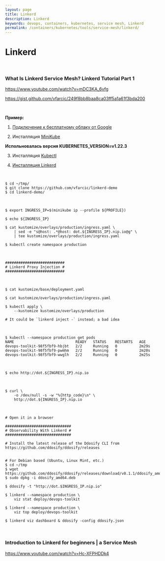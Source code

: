 ```yaml
---
layout: page
title: Linkerd
description: Linkerd
keywords: devops, containers, kubernetes, service mesh, Linkerd
permalink: /containers/kubernetes/tools/service-mesh/linkerd/
---
```


# Linkerd

<br/>

### What Is Linkerd Service Mesh? Linkerd Tutorial Part 1

https://www.youtube.com/watch?v=mDC3KA_6vfg

https://gist.github.com/vfarcic/249f8bb8baa8ca03ff5a1a61f3bda200

<br/>

**Пример:**

1. [Подключение к бесплатному облаку от Google](/containers/kubernetes/google-cloud-shell/)

2. Инсталляция [MiniKube](/containers/kubernetes/minikube/setup/)

**Испольновалась версия KUBERNETES_VERSION=v1.22.3**

3. Инсталляция [Kubectl](/containers/kubernetes/tools/kubectl/)

4. [Инсталляция Linkerd](/containers/kubernetes/tools/service-mesh/linkerd/setup/)

<br/>

```
$ cd ~/tmp/
$ git clone https://github.com/vfarcic/linkerd-demo
$ cd linkerd-demo/
```

<br/>

```
$ export INGRESS_IP=$(minikube ip --profile ${PROFILE})

$ echo ${INGRESS_IP}

$ cat kustomize/overlays/production/ingress.yaml \
    | sed -e "s@host: .*@host: dot.${INGRESS_IP}.nip.io@g" \
    | tee kustomize/overlays/production/ingress.yaml

$ kubectl create namespace production
```

<br/>

```
###########################
# Linkerd Proxy Injection #
###########################
```

<br/>

```
$ cat kustomize/base/deployment.yaml

$ cat kustomize/overlays/production/ingress.yaml

$ kubectl apply \
    --kustomize kustomize/overlays/production

# It could be `linkerd inject -` instead; a bad idea
```

<br/>

```
$ kubectl --namespace production get pods
NAME                            READY   STATUS    RESTARTS   AGE
devops-toolkit-98f5fbf9-hbjbt   2/2     Running   0          2m29s
devops-toolkit-98f5fbf9-pwmhm   2/2     Running   0          2m20s
devops-toolkit-98f5fbf9-wwglh   2/2     Running   0          2m25s
```

<br/>

```
$ echo http://dot.${INGRESS_IP}.nip.io
```

<br/>

```
$ curl \
    -o /dev/null -s -w "%{http_code}\n" \
    http://dot.${INGRESS_IP}.nip.io
```

<!--

<br/>

```
$ curl \
 -o /dev/null -s -w "%{http_code}\n" \
 -H "Host: dot.${INGRESS_IP}.nip.io" \
 "http://192.168.49.2"
```
-->

<br/>

```
# Open it in a browser

##############################
# Observability With Linkerd #
##############################

# Install the latest release of the Ddosify CLI from https://github.com/ddosify/ddosify/releases


# For Debian based (Ubuntu, Linux Mint, etc.)
$ cd ~/tmp
$ wget https://github.com/ddosify/ddosify/releases/download/v0.1.1/ddosify_amd64.deb
$ sudo dpkg -i ddosify_amd64.deb

$ ddosify -t "http://dot.$INGRESS_IP.nip.io"

$ linkerd --namespace production \
    viz stat deploy/devops-toolkit

$ linkerd --namespace production \
    viz top deploy/devops-toolkit

$ linkerd viz dashboard & ddosify -config ddosify.json
```

<br/>

### Introduction to Linkerd for beginners | a Service Mesh

https://www.youtube.com/watch?v=Hc-XFPHDDk4
